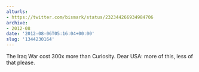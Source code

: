```yaml
---
alturls:
- https://twitter.com/bismark/status/232344266934984706
archive:
- 2012-08
date: '2012-08-06T05:16:04+00:00'
slug: '1344230164'
---
```


The Iraq War cost 300x more than Curiosity. Dear USA: more of this, less of that please.

